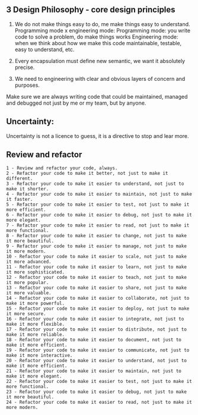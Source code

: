 ## 3 Design Philosophy - core design principles

  1. We do not make things easy to do, me make things easy to understand.
    Programming mode x engineering mode:
    Programming mode: you write code to solve a problem, do make things works
    Engineering mode: when we think about how we make this code maintainable, testable, easy to understand, etc.

  2. Every encapsulation must define new semantic, we want it absolutely precise.

  3. We need to engineering with clear and obvious layers of concern and purposes.

 Make sure we are always writing code that could be maintained, managed and debugged not just by me or my team, but by anyone.
 
## Uncertainty:
 Uncertainty is not a licence to guess, it is a directive to stop and lear more.
 
## Review and refactor
    1 - Review and refactor your code, always.
    2 - Refactor your code to make it better, not just to make it different.
    3 - Refactor your code to make it easier to understand, not just to make it shorter.
    4 - Refactor your code to make it easier to maintain, not just to make it faster.
    5 - Refactor your code to make it easier to test, not just to make it more efficient.
    6 - Refactor your code to make it easier to debug, not just to make it more elegant.
    7 - Refactor your code to make it easier to read, not just to make it more functional.
    8 - Refactor your code to make it easier to change, not just to make it more beautiful.
    9 - Refactor your code to make it easier to manage, not just to make it more modern.
    10 - Refactor your code to make it easier to scale, not just to make it more advanced.
    11 - Refactor your code to make it easier to learn, not just to make it more sophisticated.
    12 - Refactor your code to make it easier to teach, not just to make it more popular.
    13 - Refactor your code to make it easier to share, not just to make it more valuable.
    14 - Refactor your code to make it easier to collaborate, not just to make it more powerful.
    15 - Refactor your code to make it easier to deploy, not just to make it more secure.
    16 - Refactor your code to make it easier to integrate, not just to make it more flexible.
    17 - Refactor your code to make it easier to distribute, not just to make it more reliable.
    18 - Refactor your code to make it easier to document, not just to make it more efficient.
    19 - Refactor your code to make it easier to communicate, not just to make it more interactive.
    20 - Refactor your code to make it easier to understand, not just to make it more efficient.
    21 - Refactor your code to make it easier to maintain, not just to make it more elegant.
    22 - Refactor your code to make it easier to test, not just to make it more functional.
    23 - Refactor your code to make it easier to debug, not just to make it more beautiful.
    24 - Refactor your code to make it easier to read, not just to make it more modern.
